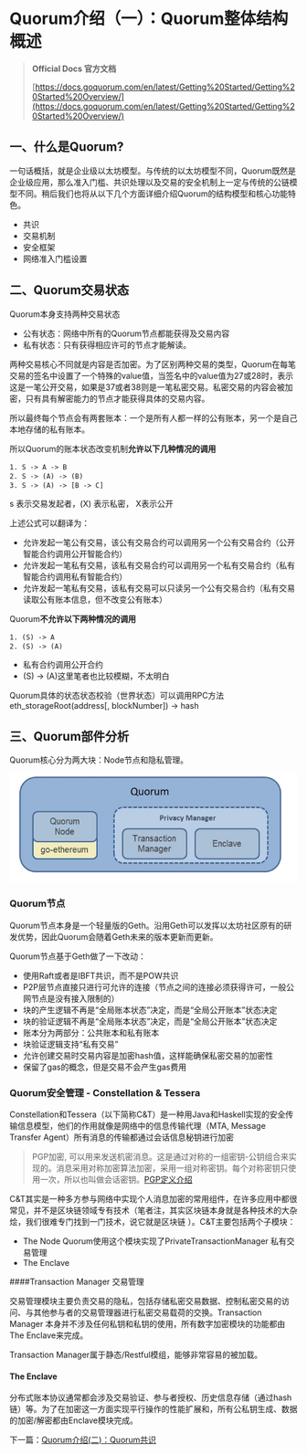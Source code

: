 # Quorum介绍（一）：Quorum整体结构概述



> **Official Docs 官方文档**
>
> [https://docs.goquorum.com/en/latest/Getting%20Started/Getting%20Started%20Overview/](https://docs.goquorum.com/en/latest/Getting%20Started/Getting%20Started%20Overview/)

## 一、什么是Quorum?

一句话概括，就是企业级以太坊模型。与传统的以太坊模型不同，Quorum既然是企业级应用，那么准入门槛、共识处理以及交易的安全机制上一定与传统的公链模型不同。稍后我们也将从以下几个方面详细介绍Quorum的结构模型和核心功能特色。

- 共识
- 交易机制
- 安全框架
- 网络准入门槛设置

## 二、Quorum交易状态

Quorum本身支持两种交易状态

- 公有状态：网络中所有的Quorum节点都能获得及交易内容
- 私有状态：只有获得相应许可的节点才能解读。

两种交易核心不同就是内容是否加密。为了区别两种交易的类型，Quorum在每笔交易的签名中设置了一个特殊的value值，当签名中的value值为27或28时，表示这是一笔公开交易，如果是37或者38则是一笔私密交易。私密交易的内容会被加密，只有具有解密能力的节点才能获得具体的交易内容。

所以最终每个节点会有两套账本：一个是所有人都一样的公有账本，另一个是自己本地存储的私有账本。



所以Quorum的账本状态改变机制**允许以下几种情况的调用**

```
1. S -> A -> B
2. S -> (A) -> (B)
3. S -> (A) -> [B -> C]
```

s 表示交易发起者，(X) 表示私密， X表示公开

上述公式可以翻译为：

- 允许发起一笔公有交易，该公有交易合约可以调用另一个公有交易合约（公开智能合约调用公开智能合约）
- 允许发起一笔私有交易，该私有交易合约可以调用另一个私有交易合约（私有智能合约调用私有智能合约）
- 允许发起一笔私有交易，该私有交易可以只读另一个公有交易合约（私有交易读取公有账本信息，但不改变公有账本）

Quorum**不允许以下两种情况的调用**

```
1. (S) -> A
2. (S) -> (A)
```

- 私有合约调用公开合约
- (S) -> (A)这里笔者也比较模糊，不太明白



Quorum具体的状态状态校验（世界状态）可以调用RPC方法 eth_storageRoot(address[, blockNumber]) -> hash



## 三、Quorum部件分析

Quorum核心分为两大块：Node节点和隐私管理。

![Quorum整体框架](QuorumDesign.png)

### Quorum节点

Quorum节点本身是一个轻量版的Geth。沿用Geth可以发挥以太坊社区原有的研发优势，因此Quorum会随着Geth未来的版本更新而更新。

Quorum节点基于Geth做了一下改动：

- 使用Raft或者是IBFT共识，而不是POW共识
- P2P层节点直接只进行可允许的连接（节点之间的连接必须获得许可，一般公网节点是没有接入限制的）
- 块的产生逻辑不再是“全局账本状态”决定，而是“全局公开账本”状态决定
- 块的验证逻辑不再是“全局账本状态”决定，而是“全局公开账本”状态决定
- 账本分为两部分：公共账本和私有账本
- 块验证逻辑支持“私有交易”
- 允许创建交易时交易内容是加密hash值，这样能确保私密交易的加密性
- 保留了gas的概念，但是交易不会产生gas费用



### Quorum安全管理 - Constellation & Tessera

Constellation和Tessera（以下简称C&T）是一种用Java和Haskell实现的安全传输信息模型，他们的作用就像是网络中的信息传输代理（MTA, Message Transfer Agent）所有消息的传输都通过会话信息秘钥进行加密

> PGP加密, 可以用来发送机密消息。这是通过对称的一组密钥-公钥组合来实现的。消息采用对称加密算法加密，采用一组对称密钥。每个对称密钥只使用一次，所以也叫做会话密钥。[PGP定义介绍](https://baike.baidu.com/item/PGP)

C&T其实是一种多方参与网络中实现个人消息加密的常用组件，在许多应用中都很常见，并不是区块链领域专有技术（笔者注，其实区块链本身就是各种技术的大杂烩，我们很难专门找到一门技术，说它就是区块链 ）。C&T主要包括两个子模块：

- The Node  Quorum使用这个模块实现了PrivateTransactionManager 私有交易管理
- The Enclave

####Transaction Manager 交易管理

交易管理模块主要负责交易的隐私，包括存储私密交易数据、控制私密交易的访问、与其他参与者的交易管理器进行私密交易载荷的交换。Transaction Manager 本身并不涉及任何私钥和私钥的使用，所有数字加密模块的功能都由The Enclave来完成。

Transaction Manager属于静态/Restful模组，能够非常容易的被加载。

#### The Enclave 

分布式账本协议通常都会涉及交易验证、参与者授权、历史信息存储（通过hash链）等。为了在加密这一方面实现平行操作的性能扩展和，所有公私钥生成、数据的加密/解密都由Enclave模块完成。



下一篇：[Quorum介绍(二)：Quorum共识](https://eliza0512.github.io/BlockchainBlog/Quorum/quorum2.html) 


